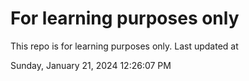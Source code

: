 # For learning purposes only
This repo is for learning purposes only.
Last updated at

Sunday, January 21, 2024 12:26:07 PM

